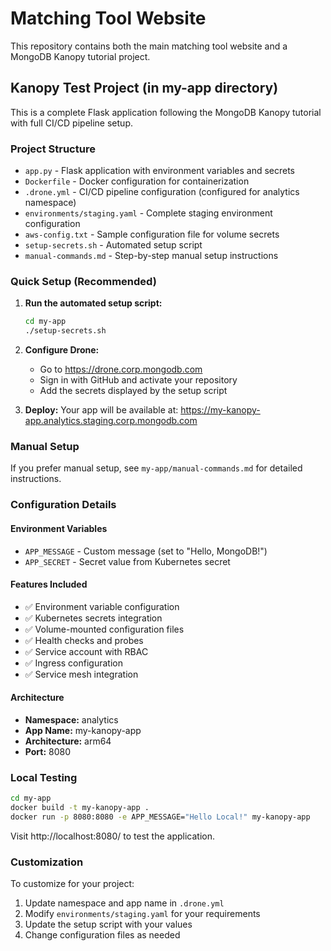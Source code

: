 # Matching Tool Website

This repository contains both the main matching tool website and a MongoDB Kanopy tutorial project.

## Kanopy Test Project (in my-app directory)

This is a complete Flask application following the MongoDB Kanopy tutorial with full CI/CD pipeline setup.

### Project Structure

- `app.py` - Flask application with environment variables and secrets
- `Dockerfile` - Docker configuration for containerization  
- `.drone.yml` - CI/CD pipeline configuration (configured for analytics namespace)
- `environments/staging.yaml` - Complete staging environment configuration
- `aws-config.txt` - Sample configuration file for volume secrets
- `setup-secrets.sh` - Automated setup script
- `manual-commands.md` - Step-by-step manual setup instructions

### Quick Setup (Recommended)

1. **Run the automated setup script:**
   ```bash
   cd my-app
   ./setup-secrets.sh
   ```

2. **Configure Drone:**
   - Go to https://drone.corp.mongodb.com
   - Sign in with GitHub and activate your repository
   - Add the secrets displayed by the setup script

3. **Deploy:**
   Your app will be available at: https://my-kanopy-app.analytics.staging.corp.mongodb.com

### Manual Setup

If you prefer manual setup, see `my-app/manual-commands.md` for detailed instructions.

### Configuration Details

#### Environment Variables
- `APP_MESSAGE` - Custom message (set to "Hello, MongoDB!")
- `APP_SECRET` - Secret value from Kubernetes secret

#### Features Included
- ✅ Environment variable configuration
- ✅ Kubernetes secrets integration
- ✅ Volume-mounted configuration files
- ✅ Health checks and probes
- ✅ Service account with RBAC
- ✅ Ingress configuration
- ✅ Service mesh integration

#### Architecture
- **Namespace:** analytics
- **App Name:** my-kanopy-app
- **Architecture:** arm64
- **Port:** 8080

### Local Testing

```bash
cd my-app
docker build -t my-kanopy-app .
docker run -p 8080:8080 -e APP_MESSAGE="Hello Local!" my-kanopy-app
```

Visit http://localhost:8080/ to test the application.

### Customization

To customize for your project:
1. Update namespace and app name in `.drone.yml`
2. Modify `environments/staging.yaml` for your requirements
3. Update the setup script with your values
4. Change configuration files as needed
